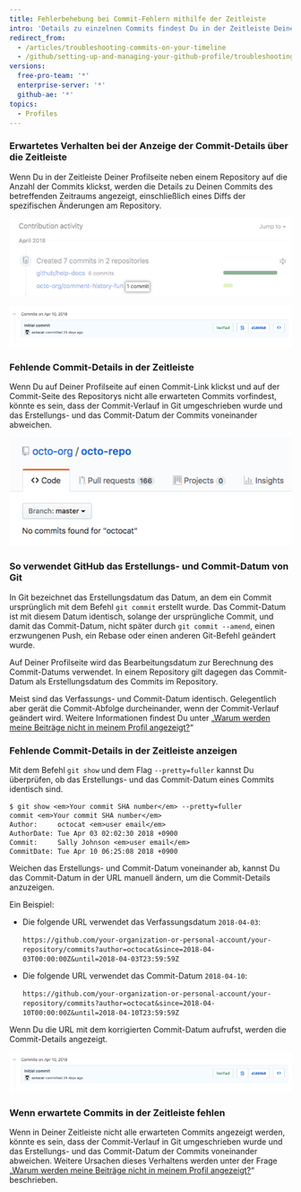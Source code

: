 ```yaml
---
title: Fehlerbehebung bei Commit-Fehlern mithilfe der Zeitleiste
intro: 'Details zu einzelnen Commits findest Du in der Zeitleiste Deines Profils. Wenn Du in Deinem Profil respektive auf der Profilseite keine Details zu einem erwarteten Commit findest, weichen das Erstellungs- und das Commit-Datum des Commits eventuell voneinander ab.'
redirect_from:
  - /articles/troubleshooting-commits-on-your-timeline
  - /github/setting-up-and-managing-your-github-profile/troubleshooting-commits-on-your-timeline
versions:
  free-pro-team: '*'
  enterprise-server: '*'
  github-ae: '*'
topics:
  - Profiles
---
```


### Erwartetes Verhalten bei der Anzeige der Commit-Details über die Zeitleiste

Wenn Du in der Zeitleiste Deiner Profilseite neben einem Repository auf die Anzahl der Commits klickst, werden die Details zu Deinen Commits des betreffenden Zeitraums angezeigt, einschließlich eines Diffs der spezifischen Änderungen am Repository.

![Commit-Link in der Zeitleiste des Profils](/assets/images/help/profile/commit-link-on-profile-timeline.png)

![Commit-Details](/assets/images/help/commits/commit-details.png)

### Fehlende Commit-Details in der Zeitleiste

Wenn Du auf Deiner Profilseite auf einen Commit-Link klickst und auf der Commit-Seite des Repositorys nicht alle erwarteten Commits vorfindest, könnte es sein, dass der Commit-Verlauf in Git umgeschrieben wurde und das Erstellungs- und das Commit-Datum der Commits voneinander abweichen.

![Repository-Seite mit der Meldung „No commits found for octocat“ (Keine Commits für Octocat gefunden)](/assets/images/help/repository/no-commits-found.png)

### So verwendet GitHub das Erstellungs- und Commit-Datum von Git

In Git bezeichnet das Erstellungsdatum das Datum, an dem ein Commit ursprünglich mit dem Befehl `git commit` erstellt wurde. Das Commit-Datum ist mit diesem Datum identisch, solange der ursprüngliche Commit, und damit das Commit-Datum, nicht später durch `git commit --amend`, einen erzwungenen Push, ein Rebase oder einen anderen Git-Befehl geändert wurde.

Auf Deiner Profilseite wird das Bearbeitungsdatum zur Berechnung des Commit-Datums verwendet. In einem Repository gilt dagegen das Commit-Datum als Erstellungsdatum des Commits im Repository.

Meist sind das Verfassungs- und Commit-Datum identisch. Gelegentlich aber gerät die Commit-Abfolge durcheinander, wenn der Commit-Verlauf geändert wird. Weitere Informationen findest Du unter „[Warum werden meine Beiträge nicht in meinem Profil angezeigt?](/articles/why-are-my-contributions-not-showing-up-on-my-profile)“

### Fehlende Commit-Details in der Zeitleiste anzeigen

Mit dem Befehl `git show` und dem Flag `--pretty=fuller` kannst Du überprüfen, ob das Erstellungs- und das Commit-Datum eines Commits identisch sind.

```shell
$ git show <em>Your commit SHA number</em> --pretty=fuller
commit <em>Your commit SHA number</em>
Author:     octocat <em>user email</em>
AuthorDate: Tue Apr 03 02:02:30 2018 +0900
Commit:     Sally Johnson <em>user email</em>
CommitDate: Tue Apr 10 06:25:08 2018 +0900
```

Weichen das Erstellungs- und Commit-Datum voneinander ab, kannst Du das Commit-Datum in der URL manuell ändern, um die Commit-Details anzuzeigen.

Ein Beispiel:
- Die folgende URL verwendet das Verfassungsdatum `2018-04-03`:

  `https://github.com/your-organization-or-personal-account/your-repository/commits?author=octocat&since=2018-04-03T00:00:00Z&until=2018-04-03T23:59:59Z`
- Die folgende URL verwendet das Commit-Datum `2018-04-10`:

  `https://github.com/your-organization-or-personal-account/your-repository/commits?author=octocat&since=2018-04-10T00:00:00Z&until=2018-04-10T23:59:59Z`

Wenn Du die URL mit dem korrigierten Commit-Datum aufrufst, werden die Commit-Details angezeigt.

![Commit-Details](/assets/images/help/commits/commit-details.png)

### Wenn erwartete Commits in der Zeitleiste fehlen

Wenn in Deiner Zeitleiste nicht alle erwarteten Commits angezeigt werden, könnte es sein, dass der Commit-Verlauf in Git umgeschrieben wurde und das Erstellungs- und das Commit-Datum der Commits voneinander abweichen. Weitere Ursachen dieses Verhaltens werden unter der Frage „[Warum werden meine Beiträge nicht in meinem Profil angezeigt?](/articles/why-are-my-contributions-not-showing-up-on-my-profile)“ beschrieben.
